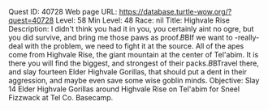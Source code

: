 Quest ID: 40728
Web page URL: https://database.turtle-wow.org/?quest=40728
Level: 58
Min Level: 48
Race: nil
Title: Highvale Rise
Description: I didn't think you had it in you, you certainly aint no ogre, but you did survive, and bring me those paws as proof.$B$BIf we want to -really- deal with the problem, we need to fight it at the source. All of the apes come from Highvale Rise, the giant mountain at the center of Tel'abim. It is there you will find the biggest, and strongest of their packs.$B$BTravel there, and slay fourteen Elder Highvale Gorillas, that should put a dent in their aggression, and maybe even save some wise goblin minds.
Objective: Slay 14 Elder Highvale Gorillas around Highvale Rise on Tel'abim for Sneel Fizzwack at Tel Co. Basecamp.

